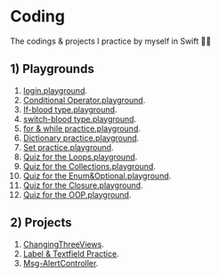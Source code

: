 # Coding
The codings & projects I practice by myself in Swift 💁🏻   

## 1) Playgrounds

1) [login.playground](https://github.com/ByoungilYoun/Coding/blob/master/login.playground/Contents.swift).  
2) [Conditional Operator.playground](https://github.com/ByoungilYoun/Coding/blob/master/Conditional%20Operator.playground/Contents.swift).  
3) [If-blood type.playground](https://github.com/ByoungilYoun/Coding/blob/master/If-blood%20type.playground/Contents.swift).  
4) [switch-blood type.playground](https://github.com/ByoungilYoun/Coding/blob/master/switch-blood%20type.playground/Contents.swift).  
5) [for & while practice.playground](https://github.com/ByoungilYoun/Coding/blob/master/for%20%26%20while%20practice.playground/Contents.swift).  
6) [Dictionary practice.playground](https://github.com/ByoungilYoun/Coding/blob/master/Dictionary%20practice.playground/Contents.swift).  
7) [Set practice.playground](https://github.com/ByoungilYoun/Coding/blob/master/Set%20practice.playground/Contents.swift).  
8) [Quiz for the Loops.playground](https://github.com/ByoungilYoun/Coding/blob/master/Quiz%20for%20the%20Loops.playground/Contents.swift).  
9) [Quiz for the Collections.playground](https://github.com/ByoungilYoun/Coding/blob/master/Quiz%20for%20the%20Collections.playground/Contents.swift).  
10) [Quiz for the Enum&Optional.playground](https://github.com/ByoungilYoun/Coding/blob/master/Quiz%20for%20the%20Enum%26Optional.playground/Contents.swift).  
11) [Quiz for the Closure.playground](https://github.com/ByoungilYoun/Coding/blob/master/Quiz%20for%20the%20Closure.playground/Contents.swift).  
12) [Quiz for the OOP.playground](https://github.com/ByoungilYoun/Coding/blob/master/Quiz%20for%20the%20OOP.playground/Contents.swift).  

## 2) Projects 

1) [ChangingThreeViews](https://github.com/ByoungilYoun/Coding/tree/master/ChangingThreeViews/ChangingThreeViews).  
2) [Label & Textfield Practice](https://github.com/ByoungilYoun/Coding/tree/master/Label_TextField_Practice/Label_TextField_Practice).  
3) [Msg-AlertController](https://github.com/ByoungilYoun/Coding/tree/master/Msg-AlertController/Msg-AlertController).  

